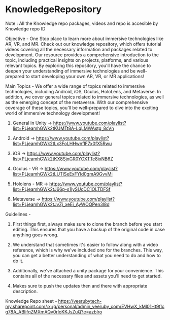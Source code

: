 # KnowledgeRepository 

Note : All the Knowledge repo packages, videos and repo is accesible by Knowledge repo ID

Objective - One Stop place to learn more about immersive technologies like AR, VR, and MR. Check out our knowledge repository, which offers tutorial videos covering all the necessary information and packages related to development. Our resource provides a comprehensive introduction to the topic, including practical insights on projects, platforms, and various relevant topics. By exploring this repository, you'll have the chance to deepen your understanding of immersive technologies and be well-prepared to start developing your own AR, VR, or MR applications!

Main Topics - 
  We offer a wide range of topics related to immersive technologies, including Android, iOS, Oculus, HoloLens, and Metaverse. In addition, we cover general topics related to immersive technologies, as well as the emerging concept of the metaverse. With our comprehensive coverage of these topics, you'll be well-prepared to dive into the exciting world of immersive technology development!
  
  1. General in Unity -> https://www.youtube.com/playlist?list=PLjeamhGWk2tKUMTt8A-LqLMWAstg_8cVn
  
  2. Android -> https://www.youtube.com/playlist?list=PLjeamhGWk2tLx3FoLHHwnflF7x0fX5Rwu
  
  3. iOS -> https://www.youtube.com/playlist?list=PLjeamhGWk2tKX8SjnGR0YOXTTc8ixNB6Z
  
  4. Oculus - VR -> https://www.youtube.com/playlist?list=PLjeamhGWk2tLUTlSeExFYld0gmA9GvvMi
  
  5. Hololens - MR -> https://www.youtube.com/playlist?list=PLjeamhGWk2tJ66p-s1IySUcDC1OLTDFSf
  
  6. Metaverse -> https://www.youtube.com/playlist?list=PLjeamhGWk2tJvZj_xeEi_AyWOQPen3l8d
  
Guidelines - 
  1. First things first, always make sure to clone the branch before you start editing. This ensures that you have a backup of the original code in case anything goes wrong.
  
  2. We understand that sometimes it's easier to follow along with a video reference, which is why we've included one for the branches. This way, you can get a better understanding of what you need to do and how to do it.
  
  3. Additionally, we've attached a unity package for your convenience. This contains all of the necessary files and assets you'll need to get started.
  
  4. Makes sure to push the updates then and there with appropriate description.

Knowledge Repo sheet - https://veerubytech-my.sharepoint.com/:x:/g/personal/admin_veeruby_com/EVHwX_kMl01Ht9fIcg78A_ABlifqZMXmAQv0rloKKJsZuQ?e=azbIro

